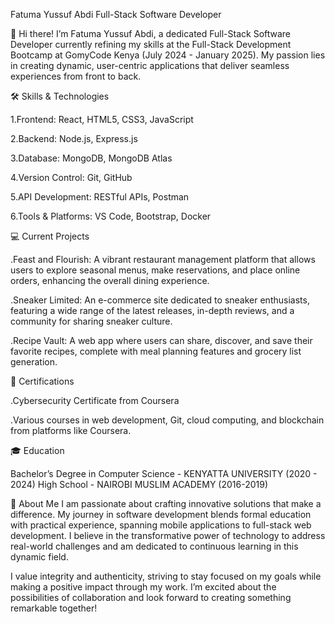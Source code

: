 Fatuma Yussuf Abdi
Full-Stack Software Developer

👋 Hi there! I’m Fatuma Yussuf Abdi, a dedicated Full-Stack Software Developer currently refining my skills at the Full-Stack Development Bootcamp at GomyCode Kenya (July 2024 - January 2025). My passion lies in creating dynamic, user-centric applications that deliver seamless experiences from front to back.

🛠️ Skills & Technologies

1.Frontend: React, HTML5, CSS3, JavaScript

2.Backend: Node.js, Express.js

3.Database: MongoDB, MongoDB Atlas

4.Version Control: Git, GitHub

5.API Development: RESTful APIs, Postman

6.Tools & Platforms: VS Code, Bootstrap, Docker

💻 Current Projects

.Feast and Flourish: A vibrant restaurant management platform that allows users to explore seasonal menus, make reservations, and place online orders, enhancing the overall dining experience.

.Sneaker Limited: An e-commerce site dedicated to sneaker enthusiasts, featuring a wide range of the latest releases, in-depth reviews, and a community for sharing sneaker culture.

.Recipe Vault: A web app where users can share, discover, and save their favorite recipes, complete with meal planning features and grocery list generation.

📜 Certifications

.Cybersecurity Certificate from Coursera

.Various courses in web development, Git, cloud computing, and blockchain from platforms like Coursera.

🎓 Education

Bachelor’s Degree in Computer Science - KENYATTA UNIVERSITY (2020 - 2024)
High School - NAIROBI MUSLIM ACADEMY (2016-2019)

🚀 About Me
I am passionate about crafting innovative solutions that make a difference. My journey in software development blends formal education with practical experience, spanning mobile applications to full-stack web development. I believe in the transformative power of technology to address real-world challenges and am dedicated to continuous learning in this dynamic field.

I value integrity and authenticity, striving to stay focused on my goals while making a positive impact through my work. I’m excited about the possibilities of collaboration and look forward to creating something remarkable together!
